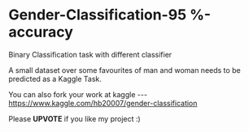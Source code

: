 # Gender-Classification-95 %-accuracy
Binary Classification task with different classifier


A small dataset over some favourites of man and woman needs to be predicted as a Kaggle Task.

You can also fork your work at kaggle --- https://www.kaggle.com/hb20007/gender-classification

Please **UPVOTE** if you like my project  :)
